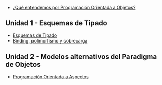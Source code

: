 -   [¿Qué entendemos por Programación Orientada a Objetos?](-que-entendemos-por-programacion-orientada-a-objetos-.html)

Unidad 1 - Esquemas de Tipado
-----------------------------

-   [Esquemas de Tipado](esquemas-de-tipado.html)
-   [Binding, polimorfismo y sobrecarga](binding--polimorfismo-y-sobrecarga.html)

Unidad 2 - Modelos alternativos del Paradigma de Objetos
--------------------------------------------------------

-   [Programación Orientada a Aspectos](programacion-orientada-a-aspectos.html)

